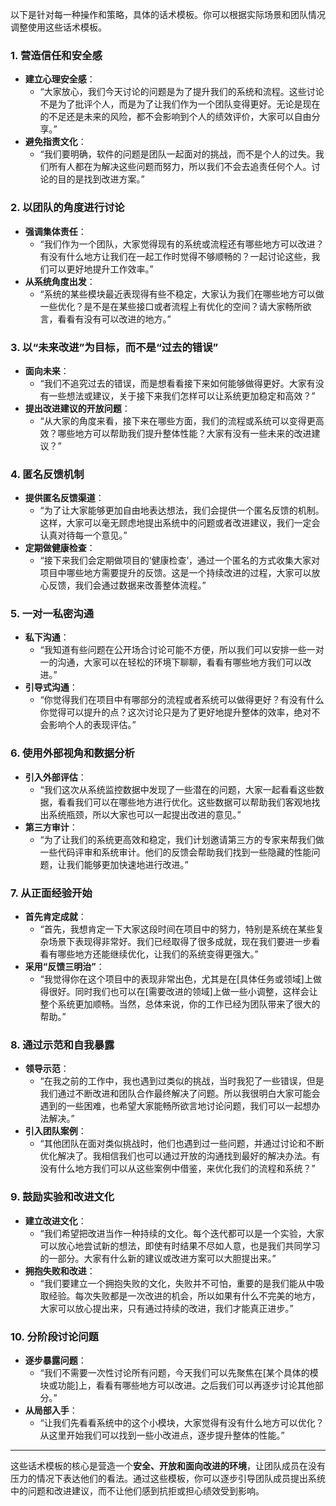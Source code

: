 以下是针对每一种操作和策略，具体的话术模板。你可以根据实际场景和团队情况调整使用这些话术模板。

### 1. **营造信任和安全感**

- **建立心理安全感**：
  - “大家放心，我们今天讨论的问题是为了提升我们的系统和流程。这些讨论不是为了批评个人，而是为了让我们作为一个团队变得更好。无论是现在的不足还是未来的风险，都不会影响到个人的绩效评价，大家可以自由分享。”
- **避免指责文化**：
  - “我们要明确，软件的问题是团队一起面对的挑战，而不是个人的过失。我们所有人都在为解决这些问题而努力，所以我们不会去追责任何个人。讨论的目的是找到改进方案。”

### 2. **以团队的角度进行讨论**

- **强调集体责任**：
  - “我们作为一个团队，大家觉得现有的系统或流程还有哪些地方可以改进？有没有什么地方让我们在一起工作时觉得不够顺畅的？一起讨论这些，我们可以更好地提升工作效率。”
- **从系统角度出发**：
  - “系统的某些模块最近表现得有些不稳定，大家认为我们在哪些地方可以做一些优化？是不是在某些接口或者流程上有优化的空间？请大家畅所欲言，看看有没有可以改进的地方。”

### 3. **以“未来改进”为目标，而不是“过去的错误”**

- **面向未来**：
  - “我们不追究过去的错误，而是想看看接下来如何能够做得更好。大家有没有一些想法或建议，关于接下来我们怎样可以让系统更加稳定和高效？”
- **提出改进建议的开放问题**：
  - “从大家的角度来看，接下来在哪些方面，我们的流程或系统可以变得更高效？哪些地方可以帮助我们提升整体性能？大家有没有一些未来的改进建议？”

### 4. **匿名反馈机制**

- **提供匿名反馈渠道**：
  - “为了让大家能够更加自由地表达想法，我们会提供一个匿名反馈的机制。这样，大家可以毫无顾虑地提出系统中的问题或者改进建议，我们一定会认真对待每一个意见。”
- **定期做健康检查**：
  - “接下来我们会定期做项目的‘健康检查’，通过一个匿名的方式收集大家对项目中哪些地方需要提升的反馈。这是一个持续改进的过程，大家可以放心反馈，我们会通过数据来改善整体流程。”

### 5. **一对一私密沟通**

- **私下沟通**：
  - “我知道有些问题在公开场合讨论可能不方便，所以我们可以安排一些一对一的沟通，大家可以在轻松的环境下聊聊，看看有哪些地方我们可以改进。”
- **引导式沟通**：
  - “你觉得我们在项目中有哪部分的流程或者系统可以做得更好？有没有什么你觉得可以提升的点？这次讨论只是为了更好地提升整体的效率，绝对不会影响个人的表现评估。”

### 6. **使用外部视角和数据分析**

- **引入外部评估**：
  - “我们这次从系统监控数据中发现了一些潜在的问题，大家一起看看这些数据，看看我们可以在哪些地方进行优化。这些数据可以帮助我们客观地找出系统瓶颈，所以大家也可以一起提出改进的意见。”
- **第三方审计**：
  - “为了让我们的系统更高效和稳定，我们计划邀请第三方的专家来帮我们做一些代码评审和系统审计。他们的反馈会帮助我们找到一些隐藏的性能问题，让我们能够更加快速地进行改进。”

### 7. **从正面经验开始**

- **首先肯定成就**：
  - “首先，我想肯定一下大家这段时间在项目中的努力，特别是系统在某些复杂场景下表现得非常好。我们已经取得了很多成就，现在我们要进一步看看有哪些地方还能继续优化，让我们的系统变得更强大。”
- **采用“反馈三明治”**：
  - “我觉得你在这个项目中的表现非常出色，尤其是在[具体任务或领域]上做得很好。同时我们也可以在[需要改进的领域]上做一些小调整，这样会让整个系统更加顺畅。当然，总体来说，你的工作已经为团队带来了很大的帮助。”

### 8. **通过示范和自我暴露**

- **领导示范**：
  - “在我之前的工作中，我也遇到过类似的挑战，当时我犯了一些错误，但是我们通过不断改进和团队合作最终解决了问题。所以我很明白大家可能会遇到的一些困难，也希望大家能畅所欲言地讨论问题，我们可以一起想办法解决。”
- **引入团队案例**：
  - “其他团队在面对类似挑战时，他们也遇到过一些问题，并通过讨论和不断优化解决了。我相信我们也可以通过开放的沟通找到最好的解决办法。有没有什么地方我们可以从这些案例中借鉴，来优化我们的流程和系统？”

### 9. **鼓励实验和改进文化**

- **建立改进文化**：
  - “我们希望把改进当作一种持续的文化。每个迭代都可以是一个实验，大家可以放心地尝试新的想法，即使有时结果不尽如人意，也是我们共同学习的一部分。大家有什么新的建议或改进方案可以大胆提出来。”
- **拥抱失败和改进**：
  - “我们要建立一个拥抱失败的文化，失败并不可怕，重要的是我们能从中吸取经验。每次失败都是一次改进的机会，所以如果有什么不完美的地方，大家可以放心提出来，只有通过持续的改进，我们才能真正进步。”

### 10. **分阶段讨论问题**

- **逐步暴露问题**：
  - “我们不需要一次性讨论所有问题，今天我们可以先聚焦在[某个具体的模块或功能]上，看看有哪些地方可以改进。之后我们可以再逐步讨论其他部分。”
- **从局部入手**：
  - “让我们先看看系统中的这个小模块，大家觉得有没有什么地方可以优化？从这里开始我们可以找到一些小改进点，逐步提升整体的性能。”

------

这些话术模板的核心是营造一个**安全、开放和面向改进的环境**，让团队成员在没有压力的情况下表达他们的看法。通过这些模板，你可以逐步引导团队成员提出系统中的问题和改进建议，而不让他们感到抗拒或担心绩效受到影响。